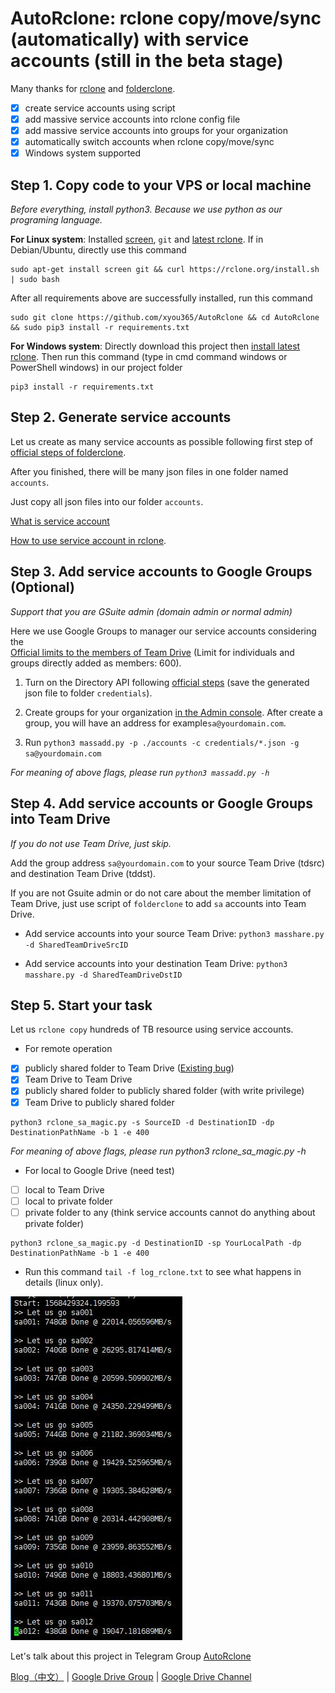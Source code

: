 # AutoRclone: rclone copy/move/sync (automatically) with service accounts (still in the beta stage)
Many thanks for [rclone](https://rclone.org/) and [folderclone](https://github.com/Spazzlo/folderclone).

- [x] create service accounts using script
- [x] add massive service accounts into rclone config file
- [x] add massive service accounts into groups for your organization
- [x] automatically switch accounts when rclone copy/move/sync 
- [x] Windows system supported

Step 1. Copy code to your VPS or local machine
---------------------------------
_Before everything, install python3. Because we use python as our programing language._

**For Linux system**: Installed 
[screen](https://www.interserver.net/tips/kb/using-screen-to-attach-and-detach-console-sessions/),
`git` 
and [latest rclone](https://rclone.org/downloads/#script-download-and-install). 
If in Debian/Ubuntu, directly use this command
```
sudo apt-get install screen git && curl https://rclone.org/install.sh | sudo bash
```
After all requirements above are successfully installed, run this command
```
sudo git clone https://github.com/xyou365/AutoRclone && cd AutoRclone && sudo pip3 install -r requirements.txt
```
**For Windows system**: Directly download this project then [install latest rclone](https://rclone.org/downloads/). 
Then run this command (type in cmd command windows or PowerShell windows) in our project folder
```
pip3 install -r requirements.txt
```

Step 2. Generate service accounts
---------------------------------
Let us create as many service accounts as possible following first step of [official steps of folderclone](https://github.com/Spazzlo/folderclone/blob/master/README_multifolderclone.md#steps-to-setup-multifactorypy). 

After you finished, there will be many json files in one folder named `accounts`. 

Just copy all json files into our folder `accounts`.

[What is service account](https://cloud.google.com/iam/docs/service-accounts)

[How to use service account in rclone](https://rclone.org/drive/#service-account-support).


Step 3. Add service accounts to Google Groups (Optional)
---------------------------------
_Support that you are GSuite admin (domain admin or normal admin)_

Here we use Google Groups to manager our service accounts considering the  
[Official limits to the members of Team Drive](https://support.google.com/a/answer/7338880?hl=en) (Limit for individuals and groups directly added as members: 600).

1. Turn on the Directory API following [official steps](https://developers.google.com/admin-sdk/directory/v1/quickstart/python) (save the generated json file to folder `credentials`).

2. Create groups for your organization [in the Admin console](https://support.google.com/a/answer/33343?hl=en). After create a group, you will have an address for example`sa@yourdomain.com`.

3. Run `python3 massadd.py -p ./accounts -c credentials/*.json -g sa@yourdomain.com`

_For meaning of above flags, please run `python3 massadd.py -h`_

Step 4. Add service accounts or Google Groups into Team Drive
---------------------------------
_If you do not use Team Drive, just skip._

Add the group address `sa@yourdomain.com` to your source Team Drive (tdsrc) and destination Team Drive (tddst). 
 
If you are not Gsuite admin or do not care about the member limitation of Team Drive, 
just use script of `folderclone` to add `sa` accounts into Team Drive.

- Add service accounts into your source Team Drive:
`python3 masshare.py -d SharedTeamDriveSrcID`

- Add service accounts into your destination Team Drive:
`python3 masshare.py -d SharedTeamDriveDstID`

Step 5. Start your task
---------------------------------
Let us `rclone copy` hundreds of TB resource using service accounts.

* For remote operation
- [x] publicly shared folder to Team Drive ([Existing bug](https://forum.rclone.org/t/rclone-cannot-see-all-files-folder-in-public-shared-folder/12351))
- [x] Team Drive to Team Drive
- [x] publicly shared folder to publicly shared folder (with write privilege)
- [x] Team Drive to publicly shared folder
```
python3 rclone_sa_magic.py -s SourceID -d DestinationID -dp DestinationPathName -b 1 -e 400
```
_For meaning of above flags, please run python3 rclone_sa_magic.py -h_

* For local to Google Drive (need test)
- [ ] local to Team Drive
- [ ] local to private folder
- [ ] private folder to any (think service accounts cannot do anything about private folder)
```
python3 rclone_sa_magic.py -d DestinationID -sp YourLocalPath -dp DestinationPathName -b 1 -e 400
```

* Run this command `tail -f log_rclone.txt` to see what happens in details (linux only).

![](AutoRclone.jpg)

Let's talk about this project in Telegram Group [AutoRclone](https://t.me/AutoRclone)

[Blog（中文）](https://www.gfan.loan/?p=235) | [Google Drive Group](https://t.me/google_drive) | [Google Drive Channel](https://t.me/gdurl)  



